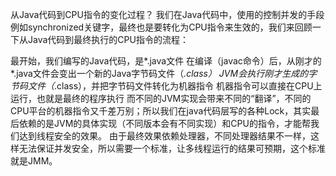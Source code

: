 从Java代码到CPU指令的变化过程？
我们在Java代码中，使用的控制并发的手段例如synchronized关键字，最终也是要转化为CPU指令来生效的，我们来回顾一下从Java代码到最终执行的CPU指令的流程：

最开始，我们编写的Java代码，是*.java文件
在编译（javac命令）后，从刚才的*.java文件会变出一个新的Java字节码文件（*.class）
JVM会执行刚才生成的字节码文件（*.class），并把字节码文件转化为机器指令
机器指令可以直接在CPU上运行，也就是最终的程序执行
而不同的JVM实现会带来不同的“翻译”，不同的CPU平台的机器指令又千差万别；所以我们在java代码层写的各种Lock，其实最后依赖的是JVM的具体实现（不同版本会有不同实现）和CPU的指令，才能帮我们达到线程安全的效果。
由于最终效果依赖处理器，不同处理器结果不一样，这样无法保证并发安全，所以需要一个标准，让多线程运行的结果可预期，这个标准就是JMM。

